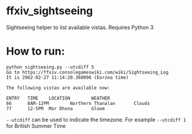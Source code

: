 # ffxiv_sightseeing
Sightseeing helper to list available vistas. Requires Python 3

# How to run:
    python sightseeing.py --utcdiff 5
    Go to https://ffxiv.consolegameswiki.com/wiki/Sightseeing_Log
    It is 2962-02-27 11:14:20.360096 (Eorzea time)
    
    The following vistas are available now:
    
    ENTRY   TIME    LOCATION        WEATHER
    66      8AM-12PM        Northern Thanalan       Clouds
    77      12-5PM  Mor Dhona       Gloom

`--utcdiff` can be used to indicate the timezone. For example `--utcdiff 1` for British Summer Time
